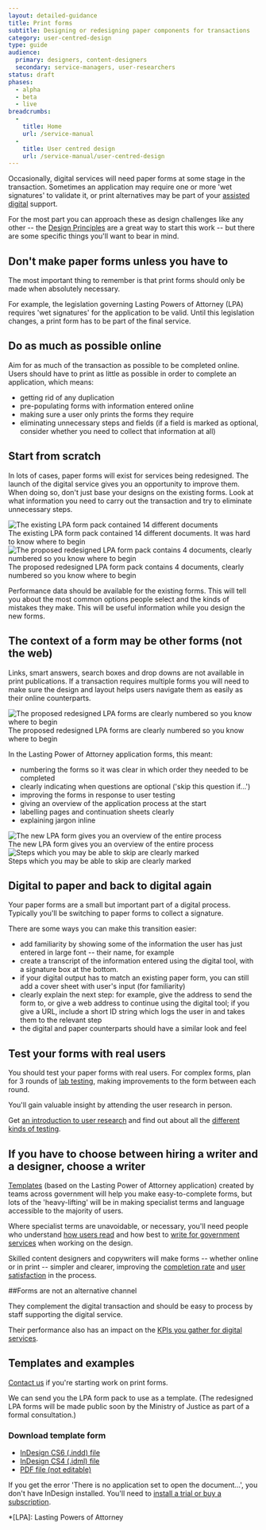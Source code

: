 ```yaml
---
layout: detailed-guidance
title: Print forms
subtitle: Designing or redesigning paper components for transactions
category: user-centred-design
type: guide
audience:
  primary: designers, content-designers
  secondary: service-managers, user-researchers
status: draft
phases:
  - alpha
  - beta
  - live
breadcrumbs:
  -
    title: Home
    url: /service-manual
  -
    title: User centred design
    url: /service-manual/user-centred-design
---
```


Occasionally, digital services will need paper forms at some stage in the transaction. Sometimes an application may require one or more 'wet signatures' to validate it, or print alternatives may be part of your [assisted digital](/service-manual/assisted-digital) support.

For the most part you can approach these as design challenges like any other -- the [Design Principles](/design-principles) are a great way to start this work -- but there are some specific things you'll want to bear in mind.

## Don't make paper forms unless you have to
The most important thing to remember is that print forms should only be made when absolutely necessary.

For example, the legislation governing Lasting Powers of Attorney (LPA) requires 'wet signatures' for the application to be valid. Until this legislation changes, a print form has to be part of the final service.

## Do as much as possible online
Aim for as much of the transaction as possible to be completed online. Users should have to print as little as possible in order to complete an application, which means:

* getting rid of any duplication
* pre-populating forms with information entered online
* making sure a user only prints the forms they require
* eliminating unnecessary steps and fields (if a field is marked as optional, consider whether you need to collect that information at all)

## Start from scratch
In lots of cases, paper forms will exist for services being redesigned. The launch of the digital service gives you an opportunity to improve them. When doing so, don't just base your designs on the existing forms. Look at what information you need to carry out the transaction and try to eliminate unnecessary steps.

<img src="/service-manual/assets/images/print-forms/before.png" alt="The existing LPA form pack contained 14 different documents" />

<figcaption>The existing LPA form pack contained 14 different documents. It was hard to know where to begin</figcaption>

<img src="/service-manual/assets/images/print-forms/after.png" alt="The proposed redesigned LPA form pack contains 4 documents, clearly numbered so you know where to begin" />

<figcaption>The proposed redesigned LPA form pack contains 4 documents, clearly numbered so you know where to begin</figcaption>

Performance data should be available for the existing forms. This will tell you about the most common options people select and the kinds of mistakes they make. This will be useful information while you design the new forms.

## The context of a form may be other forms (not the web)
Links, smart answers, search boxes and drop downs are not available in print publications. If a transaction requires multiple forms you will need to make sure the design and layout helps users navigate them as easily as their online counterparts.

<img src="/service-manual/assets/images/print-forms/numbering.png" alt="The proposed redesigned LPA forms are clearly numbered so you know where to begin" />

<figcaption>The proposed redesigned LPA forms are clearly numbered so you know where to begin</figcaption>

In the Lasting Power of Attorney application forms, this meant:

* numbering the forms so it was clear in which order they needed to be completed
* clearly indicating when questions are optional ('skip this question if...')
* improving the forms in response to user testing
* giving an overview of the application process at the start
* labelling pages and continuation sheets clearly
* explaining jargon inline

<img src="/service-manual/assets/images/print-forms/process.png" alt="The new LPA form gives you an overview of the entire process" />

<figcaption>The new LPA form gives you an overview of the entire process</figcaption>

<img src="/service-manual/assets/images/print-forms/skip.png" alt="Steps which you may be able to skip are clearly marked" />

<figcaption>Steps which you may be able to skip are clearly marked</figcaption>

## Digital to paper and back to digital again

Your paper forms are a small but important part of a digital process. Typically you'll be switching to paper forms to collect a signature.

There are some ways you can make this transition easier:

* add familiarity by showing some of the information the user has just entered in large font -- their name, for example
* create a transcript of the information entered using the digital tool, with a signature box at the bottom.
* if your digital output has to match an existing paper form, you can still add a cover sheet with user's input (for familiarity)
* clearly explain the next step: for example, give the address to send the form to, or give a web address to continue using the digital tool; if you give a URL, include a short ID string which logs the user in and takes them to the relevant step
* the digital and paper counterparts should have a similar look and feel

## Test your forms with real users

You should test your paper forms with real users. For complex forms, plan for 3 rounds of [lab testing](/service-manual/user-centred-design/user-research/lab-based-user-testing.html), making improvements to the form between each round.

You'll gain valuable insight by attending the user research in person.

Get [an introduction to user research](/service-manual/user-centred-design/introduction-to-user-research.html) and find out about all the [different kinds of testing](/service-manual/user-researchers).

## If you have to choose between hiring a writer and a designer, choose a writer

[Templates](#templates-and-examples) (based on the Lasting Power of Attorney application) created by teams across government will help you make easy-to-complete forms, but lots of the 'heavy-lifting' will be in making specialist terms and language accessible to the majority of users.

Where specialist terms are unavoidable, or necessary, you'll need people who understand [how users read](/service-manual/user-centred-design/how-users-read) and how best to [write for government services](https://www.gov.uk/design-principles/style-guide/writing-for-govuk) when working on the design.

Skilled content designers and copywriters will make forms -- whether online or in print -- simpler and clearer, improving the [completion rate](/service-manual/measurement/completion-rate.html) and [user satisfaction](/service-manual/measurement/user-satisfaction.html) in the process.

##Forms are not an alternative channel

They complement the digital transaction and should be easy to process by staff supporting the digital service.

Their performance also has an impact on the [KPIs you gather for digital services](/service-manual/measurement).

## Templates and examples

[Contact us](/feedback/contact) if you're starting work on print forms.

We can send you the LPA form pack to use as a template. (The redesigned LPA forms will be made public soon by the Ministry of Justice as part of a formal consultation.)

### Download template form

* [InDesign CS6 (.indd) file](/service-manual/assets/documents/print-forms/template-form.indd)
* [InDesign CS4 (.idml) file](/service-manual/assets/documents/print-forms/template-form.idml)
* [PDF file (not editable)](/service-manual/assets/documents/print-forms/template-form.pdf)

If you get the error 'There is no application set to open the document...', you don't have InDesign installed. You'll need to [install a trial or buy a subscription](https://www.adobe.com/uk/products/indesign.html).

*[LPA]: Lasting Powers of Attorney
